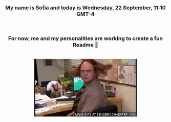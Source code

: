 


<div align="center">
<h3 >My name is Sofia and today is Wednesday, 22 September, 11:10 GMT-4</h3><br>
<h3 >For now, me and my personalities are working to create a fun Readme 👋
</h3><br>
<img src='img/dwight.gif' alt='working...'/>
</div>
